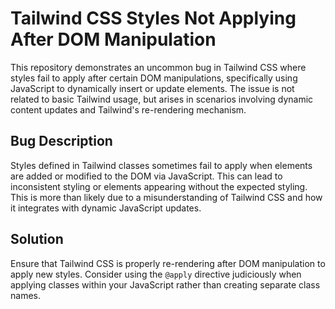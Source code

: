 # Tailwind CSS Styles Not Applying After DOM Manipulation

This repository demonstrates an uncommon bug in Tailwind CSS where styles fail to apply after certain DOM manipulations, specifically using JavaScript to dynamically insert or update elements.  The issue is not related to basic Tailwind usage, but arises in scenarios involving dynamic content updates and Tailwind's re-rendering mechanism.

## Bug Description
Styles defined in Tailwind classes sometimes fail to apply when elements are added or modified to the DOM via JavaScript. This can lead to inconsistent styling or elements appearing without the expected styling. This is more than likely due to a misunderstanding of Tailwind CSS and how it integrates with dynamic JavaScript updates.

## Solution
Ensure that Tailwind CSS is properly re-rendering after DOM manipulation to apply new styles.  Consider using the `@apply` directive judiciously when applying classes within your JavaScript rather than creating separate class names.
